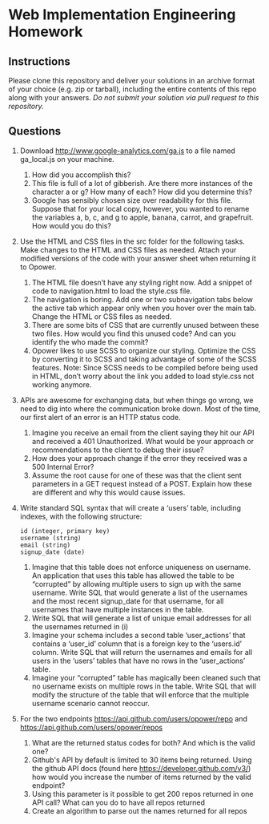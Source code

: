 # Web Implementation Engineering Homework

## Instructions

Please clone this repository and deliver your solutions in an archive format of your choice (e.g. zip or tarball), including the entire contents of this repo along with your answers.
 _Do not submit your solution via pull request to this repository._


## Questions

1. Download http://www.google-analytics.com/ga.js to a file named ga_local.js on your machine.
   1. How did you accomplish this?
   1. This file is full of a lot of gibberish. Are there more instances of the character a or g? How many of each? How did you determine this?
   1. Google has sensibly chosen size over readability for this file. Suppose that for your local copy, however, you wanted to rename the variables a, b, c, and g to apple, banana, carrot, and grapefruit. How would you do this?


1. Use the HTML and CSS files in the src folder for the following tasks. Make changes to the HTML and CSS files as needed. Attach your modified versions of the code with your answer sheet when returning it to Opower.
   1. The HTML file doesn’t have any styling right now. Add a snippet of code to navigation.html to load the style.css file.
   1. The navigation is boring. Add one or two subnavigation tabs below the active tab which appear only when you hover over the main tab. Change the HTML or CSS files as needed.
   1. There are some bits of CSS that are currently unused between these two files. How would you find this unused code? And can you identify the who made the commit?
   1. Opower likes to use SCSS to organize our styling. Optimize the CSS by converting it to SCSS and taking advantage of some of the SCSS features. Note: Since SCSS needs to be compiled before being used in HTML, don’t worry about the link you added to load style.css not working anymore.


1. APIs are awesome for exchanging data, but when things go wrong, we need to dig into where the communication broke down. Most of the time, our first alert of an error is an HTTP status code.
   1. Imagine you receive an email from the client saying they hit our API and received a 401 Unauthorized. What would be your approach or recommendations to the client to debug their issue?
   1. How does your approach change if the error they received was a 500 Internal Error?
   1. Assume the root cause for one of these was that the client sent parameters in a GET request instead of a POST. Explain how these are different and why this would cause issues.


4. Write standard SQL syntax that will create a ‘users’ table, including indexes, with the following structure:

   ```
   id (integer, primary key)
   username (string)
   email (string)
   signup_date (date)
   ```

   1. Imagine that this table does not enforce uniqueness on username. An application that uses this table has allowed the table to be “corrupted” by allowing multiple users to sign up with the same username. Write SQL that would generate a list of the usernames and the most recent signup_date for that username, for all usernames that have multiple instances in the table.
   1. Write SQL that will generate a list of unique email addresses for all the usernames returned in (i)
   1. Imagine your schema includes a second table ‘user_actions’ that contains a ‘user_id’ column that is a foreign key to the ‘users.id’ column. Write SQL that will return the usernames and emails for all users in the ‘users’ tables that have no rows in the ‘user_actions’ table.
   1. Imagine your “corrupted” table has magically been cleaned such that no username exists on multiple rows in the table. Write SQL that will modify the structure of the table that will enforce that the multiple username scenario cannot reoccur.


1. For the two endpoints https://api.github.com/users/opower/repo and https://api.github.com/users/opower/repos
   1. What are the returned status codes for both? And which is the valid one?
   1. Github's API by default is limited to 30 items being returned. Using the github API docs (found here https://developer.github.com/v3/) how would you increase the number of items returned by the valid endpoint?
   1. Using this parameter is it possible to get 200 repos returned in one API call? What can you do to have all repos returned
   1. Create an algorithm to parse out the names returned for all repos
